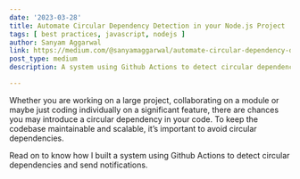 ```yaml
---
date: '2023-03-28'
title: Automate Circular Dependency Detection in your Node.js Project
tags: [ best practices, javascript, nodejs ]
author: Sanyam Aggarwal
link: https://medium.com/@sanyamaggarwal/automate-circular-dependency-detection-in-your-node-js-project-394ed08f64bf
post_type: medium
description: A system using Github Actions to detect circular dependencies in Node.js Projects and notify developers to ensure that the codebase remains maintainable and scalable....

---
```


Whether you are working on a large project, collaborating on a module or maybe just coding individually on a significant feature, there are chances you may introduce a circular dependency in your code. To keep the codebase maintainable and scalable, it’s important to avoid circular dependencies.

Read on to know how I built a system using Github Actions to detect circular dependencies and send notifications.
